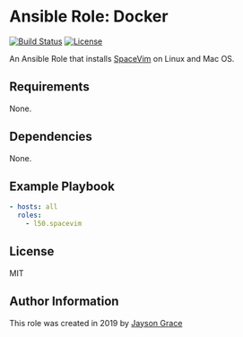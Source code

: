 # Ansible Role: Docker

[![Build Status](https://travis-ci.com/l50/ansible-spacevim.svg?branch=master)](https://travis-ci.com/l50/ansible-spacevim)
[![License](http://img.shields.io/:license-mit-blue.svg)](https://github.com/l50/ansible-spacevim/blob/master/LICENSE)

An Ansible Role that installs [SpaceVim](https://github.com/SpaceVim/SpaceVim) on Linux and Mac OS.

## Requirements

None.

## Dependencies

None.

## Example Playbook

```yaml
- hosts: all
  roles:
    - l50.spacevim
```

## License

MIT

## Author Information

This role was created in 2019 by [Jayson Grace](https://techvomit.net)
